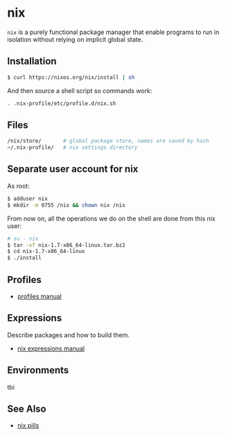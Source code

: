 # nix
`nix` is a purely functional package manager that enable programs to run in
isolation without relying on implicit global state.

## Installation
```sh
$ curl https://nixos.org/nix/install | sh
```
And then source a shell script so commands work:
```sh
. .nix-profile/etc/profile.d/nix.sh
```

## Files
```sh
/nix/store/       # global package store, names are saved by hash
~/.nix-profile/   # nix settings directory
```

## Separate user account for nix
As root:

```sh
$ adduser nix
$ mkdir -m 0755 /nix && chown nix /nix
```

From now on, all the operations we do on the shell are done from this nix user:
```sh
# su - nix
$ tar -xf nix-1.7-x86_64-linux.tar.bz2
$ cd nix-1.7-x86_64-linux
$ ./install
```

## Profiles
- [profiles manual](http://nixos.org/nix/manual/#sec-profiles)

## Expressions
Describe packages and how to build them.
- [nix expressions manual](http://nixos.org/nix/manual/#chap-writing-nix-expressions)

## Environments
tbi

## See Also
- [nix pills](http://lethalman.blogspot.it/)

